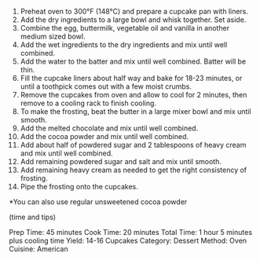 1. Preheat oven to 300°F (148°C) and prepare a cupcake pan with liners.
2. Add the dry ingredients to a large bowl and whisk together. Set aside.
3. Combine the egg, buttermilk, vegetable oil and vanilla in another medium sized bowl.
4. Add the wet ingredients to the dry ingredients and mix until well combined.
5. Add the water to the batter and mix until well combined. Batter will be thin.
6. Fill the cupcake liners about half way and bake for 18-23 minutes, or until a toothpick comes out with a few moist crumbs.
7. Remove the cupcakes from oven and allow to cool for 2 minutes, then remove to a cooling rack to finish cooling.
8. To make the frosting, beat the butter in a large mixer bowl and mix until smooth.
9. Add the melted chocolate and mix until well combined.
10. Add the cocoa powder and mix until well combined.
11. Add about half of powdered sugar and 2 tablespoons of heavy cream and mix until well combined.
12. Add remaining powdered sugar and salt and mix until smooth.
13. Add remaining heavy cream as needed to get the right consistency of frosting.
14. Pipe the frosting onto the cupcakes. 

*You can also use regular unsweetened cocoa powder

(time and tips)

Prep Time: 45 minutes 
Cook Time: 20 minutes 
Total Time: 1 hour 5 minutes
 plus cooling time Yield: 14-16 Cupcakes 
 Category: Dessert Method: Oven Cuisine: American
